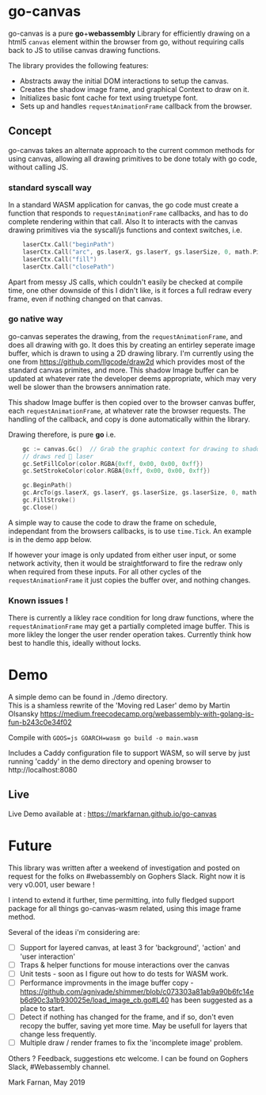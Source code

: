 # go-canvas

go-canvas is a pure **go**+**webassembly** Library for efficiently drawing on a html5 `canvas` element within the browser from go, without requiring calls back to JS to utilise canvas drawing functions.  

The library provides the following features:
- Abstracts away the initial DOM interactions to setup the canvas. 
- Creates the shadow image frame, and graphical Context to draw on it. 
- Initializes basic font cache for text using truetype font. 
- Sets up and handles `requestAnimationFrame` callback from the browser. 

## Concept 
go-canvas takes an alternate approach to the current common methods for using canvas, allowing all drawing primitives to be done totaly with go code, without calling JS. 

### standard syscall way
In a standard WASM application for canvas, the go code must create a function that responds to `requestAnimationFrame` callbacks, and has to do complete rendering within that call.  Also It to interacts with the canvas drawing primitives via the syscall/js functions and context switches,  i.e. 
```go
    laserCtx.Call("beginPath")
	laserCtx.Call("arc", gs.laserX, gs.laserY, gs.laserSize, 0, math.Pi*2, false)
	laserCtx.Call("fill")
	laserCtx.Call("closePath")
```

Apart from messy JS calls, which couldn't easily be checked at compile time, one other downside of this I didn't like, is it forces a full redraw every frame, even if nothing changed on that canvas.  

### go native way
go-canvas seperates the drawing, from the `requestAnimationFrame`, and does all drawing with go.  It does this by creating an entirley seperate image buffer, which is drawn to using a 2D drawing library.  I'm currently using the one from  https://github.com/llgcode/draw2d which provides most of the standard canvas primites, and more.    This shadow Image buffer can be updated at whatever rate the developer deems appropriate, which may very well be slower than the browsers annimation rate. 

This shadow Image buffer is then copied over to the browser canvas buffer, each `requestAnimationFrame`, at whatever rate the browser requests.  The handling of the callback, and copy is done automatically within the library. 

Drawing therefore, is pure **go**  i.e. 

```go
    gc := canvas.Gc()  // Grab the graphic context for drawing to shadow image frame
	// draws red 🔴 laser
	gc.SetFillColor(color.RGBA{0xff, 0x00, 0x00, 0xff})
	gc.SetStrokeColor(color.RGBA{0xff, 0x00, 0x00, 0xff})

	gc.BeginPath()
	gc.ArcTo(gs.laserX, gs.laserY, gs.laserSize, gs.laserSize, 0, math.Pi*2)
	gc.FillStroke()
	gc.Close()
```
A simple way to cause the code to draw the frame on schedule, independant from the browsers callbacks, is to use `time.Tick`.  An example is in the demo app below. 

If however your image is only updated from either user input, or some network activity, then it would be straightforward to fire the redraw only when required from these inputs.  For all other cycles of the `requestAnimationFrame` it just copies the buffer over, and nothing changes. 

### Known issues !
There is currently a likley race condition for long draw functions, where the `requestAnimationFrame` may get a partially completed image buffer.  This is more likley the longer the user render operation takes.    Currently think how best to handle this, ideally without locks. 


# Demo
A simple demo can be found in  ./demo directory.  
This is a shamless rewrite of the 'Moving red Laser' demo by Martin Olsansky https://medium.freecodecamp.org/webassembly-with-golang-is-fun-b243c0e34f02


Compile with  `GOOS=js GOARCH=wasm go build -o main.wasm`

Includes a Caddy configuration file to support WASM,  so will serve by just running 'caddy' in the demo directory and opening browser to http://localhost:8080

## Live
Live Demo available at : https://markfarnan.github.io/go-canvas


# Future
This library was written after a weekend of investigation and posted on request for the folks on #webassembly on Gophers Slack.  Right now it is very v0.001, user beware !

I intend to extend it further, time permitting, into fully fledged support package for all things go-canvas-wasm related, using this image frame method.   

Several of the ideas i'm considering are: 
- [ ] Support for layered canvas, at least 3 for 'background', 'action'  and 'user interaction'
- [ ] Traps & helper functions for mouse interactions over the canvas
- [ ] Unit tests - soon as I figure out how to do tests for WASM work. 
- [ ] Performance improvments in the image buffer copy - https://github.com/agnivade/shimmer/blob/c073303a81ab9a90b6fc14eb6d90c3a1b930025e/load_image_cb.go#L40 has been suggested as a place to start. 
- [ ] Detect if nothing has changed for the frame, and if so, don't even recopy the buffer, saving yet more time.   May be usefull for layers that change less frequently. 
- [ ] Multiple draw / render frames to fix the 'incomplete image' problem. 

Others ? Feedback, suggestions etc welcome.  I can be found on Gophers Slack, #Webassembly channel. 

Mark Farnan, May 2019
